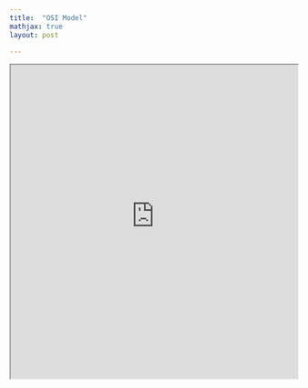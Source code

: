 ```yaml
---
title:  "OSI Model"
mathjax: true
layout: post

---
```


 <iframe src ="https://alierenkayhanbouncet.blogspot.com/2022/06/osi-model.html" width="100%" height="550"> </iframe>
 

